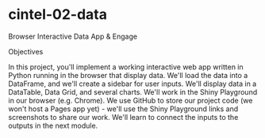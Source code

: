 # cintel-02-data
Browser Interactive Data App &amp; Engage

Objectives


In this project, you'll implement a working interactive web app written in Python running in the browser that display data. We'll load the data into a DataFrame, and we'll create a sidebar for user inputs. We'll display data in a DataTable, Data Grid, and several charts. We'll work in the Shiny Playground in our browser (e.g. Chrome). We use GitHub to store our project code (we won't host a Pages app yet) - we'll use the Shiny Playground links and screenshots to share our work. We'll learn to connect the inputs to the outputs in the next module. 
